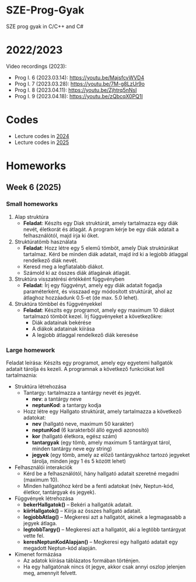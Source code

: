 # SZE-Prog-Gyak
SZE prog gyak in C/C++ and C#

# 2022/2023

Video recordings (2023):
- Prog I. 6 (2023.03.14): https://youtu.be/MajsfcvWVD4
- Prog I. 7 (2023.03.28): https://youtu.be/7M-g8LzUr9o
- Prog I. 8 (2023.04.11): https://youtu.be/Zjhtrq5nNsI
- Prog I. 9 (2023.04.18): https://youtu.be/zQbcqX0PQ1I

# Codes
- Lecture codes in [2024](./2024/)
- Lecture codes in [2025](./2025/)

# Homeworks

## Week 6 (2025)

### Small homeworks
1. Alap struktúra
   - __Feladat__: Készíts egy Diak struktúrát, amely tartalmazza egy diák nevét, életkorát és átlagát. A program kérje be egy diák adatait a felhasználótól, majd írja ki őket.
2. Struktúratömb használata
   - __Feladat__: Hozz létre egy 5 elemű tömböt, amely Diak struktúrákat tartalmaz. Kérd be minden diák adatait, majd írd ki a legjobb átlaggal rendelkező diák nevét.
   - Keresd meg a legfiatalabb diákot.
   - Számold ki az összes diák átlagának átlagát.
3. Struktúra visszatérési értékként függvényben
   - __Feladat__: Írj egy függvényt, amely egy diák adatait fogadja paraméterként, és visszaad egy módosított struktúrát, ahol az átlaghoz hozzáadunk 0.5-et (de max. 5.0 lehet).
4. Struktúra tömbbel és függvényekkel
   - __Feladat__: Készíts egy programot, amely egy maximum 10 diákot tartalmazó tömböt kezel. Írj függvényeket a következőkre:
       - Diák adatainak bekérése
       - A diákok adatainak kiírása
       - A legjobb átlaggal rendelkező diák keresése



### Large homework
Feladat leírása:
Készíts egy programot, amely egy egyetemi hallgatók adatait tárolja és kezeli. A programnak a következő funkciókat kell tartalmaznia:

- Struktúra létrehozása
  - Tantargy: tartalmazza a tantárgy nevét és jegyét.
    - __nev__: a tantárgy neve
    - __neptunKod__: a tantargy kodja
  - Hozz létre egy Hallgato struktúrát, amely tartalmazza a következő adatokat:
    - __nev__ (hallgató neve, maximum 50 karakter)
    - __neptunKod__ (6 karakterből álló egyedi azonosító)
    - __kor__ (hallgató életkora, egész szám)
    - __tantargyak__ (egy tömb, amely maximum 5 tantárgyat tárol, minden tantárgy neve egy string)
    - __jegyek__ (egy tömb, amely az előző tantárgyakhoz tartozó jegyeket tárolja, minden jegy 1 és 5 között lehet)
- Felhasználói interakciók
  - Kérd be a felhasználótól, hány hallgató adatait szeretné megadni (maximum 10).
  - Minden hallgatóhoz kérd be a fenti adatokat (név, Neptun-kód, életkor, tantárgyak és jegyek).
- Függvények létrehozása
  - __bekerHallgatok()__ – Bekéri a hallgatók adatait.
  - __kiirHallgatok()__ – Kiírja az összes hallgató adatait.
  - __legjobbAtlag()__ – Megkeresi azt a hallgatót, akinek a legmagasabb a jegyek átlaga.
  - __legtobbTargy()__ – Megkeresi azt a hallgatót, aki a legtöbb tantárgyat vette fel.
  - __keresNeptunKodAlapjan()__ – Megkeresi egy hallgató adatait egy megadott Neptun-kód alapján.
- Kimenet formázása
  - Az adatok kiírása táblázatos formában történjen.
  - Ha egy hallgatónak nincs öt jegye, akkor csak annyi oszlop jelenjen meg, amennyit felvett.